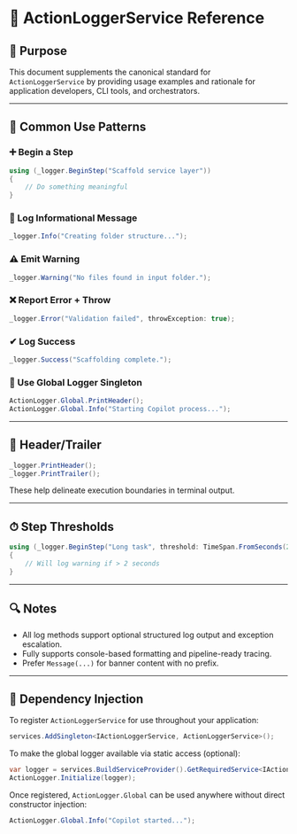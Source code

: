 # 📘 ActionLoggerService Reference

## 📘 Purpose

This document supplements the canonical standard for `ActionLoggerService` by providing usage examples and rationale for application developers, CLI tools, and orchestrators.

---

## 🧭 Common Use Patterns

### ➕ Begin a Step

```csharp
using (_logger.BeginStep("Scaffold service layer"))
{
    // Do something meaningful
}
```

### 🧾 Log Informational Message

```csharp
_logger.Info("Creating folder structure...");
```

### ⚠️ Emit Warning

```csharp
_logger.Warning("No files found in input folder.");
```

### ❌ Report Error + Throw

```csharp
_logger.Error("Validation failed", throwException: true);
```

### ✔ Log Success

```csharp
_logger.Success("Scaffolding complete.");
```

### 🪪 Use Global Logger Singleton

```csharp
ActionLogger.Global.PrintHeader();
ActionLogger.Global.Info("Starting Copilot process...");
```

---

## 🧰 Header/Trailer

```csharp
_logger.PrintHeader();
_logger.PrintTrailer();
```

These help delineate execution boundaries in terminal output.

---

## ⏱ Step Thresholds

```csharp
using (_logger.BeginStep("Long task", threshold: TimeSpan.FromSeconds(2)))
{
    // Will log warning if > 2 seconds
}
```

---

## 🔍 Notes

- All log methods support optional structured log output and exception escalation.
- Fully supports console-based formatting and pipeline-ready tracing.
- Prefer `Message(...)` for banner content with no prefix.
---

## 🧩 Dependency Injection

To register `ActionLoggerService` for use throughout your application:

```csharp
services.AddSingleton<IActionLoggerService, ActionLoggerService>();
```

To make the global logger available via static access (optional):

```csharp
var logger = services.BuildServiceProvider().GetRequiredService<IActionLoggerService>();
ActionLogger.Initialize(logger);
```

Once registered, `ActionLogger.Global` can be used anywhere without direct constructor injection:

```csharp
ActionLogger.Global.Info("Copilot started...");
```
